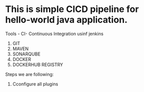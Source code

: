 # This is simple CICD pipeline for hello-world java application.
Tools -
CI- Continuous Integration usinf jenkins
1. GIT
2. MAVEN
3. SONARQUBE
4. DOCKER
5. DOCKERHUB REGISTRY

Steps we are following:
1. Cconfigure all plugins
